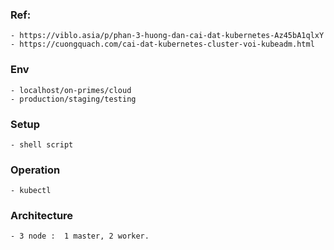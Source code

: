 ### Ref:
    - https://viblo.asia/p/phan-3-huong-dan-cai-dat-kubernetes-Az45bA1qlxY
    - https://cuongquach.com/cai-dat-kubernetes-cluster-voi-kubeadm.html

### Env
    - localhost/on-primes/cloud
    - production/staging/testing

### Setup
    - shell script

### Operation
    - kubectl 

### Architecture
    - 3 node :  1 master, 2 worker.